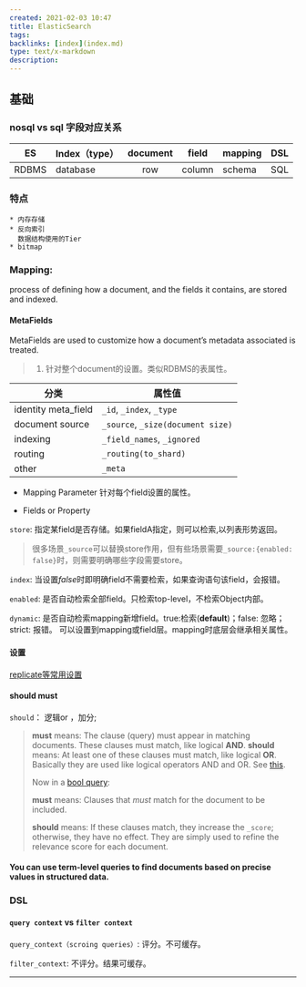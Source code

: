 ```yaml
---
created: 2021-02-03 10:47
title: ElasticSearch
tags:
backlinks: [index](index.md)
type: text/x-markdown
description: 
---
```

## 基础
### nosql vs sql 字段对应关系
| ES    | Index（type） | document | field  | mapping | DSL |
|:-----:|---------------|:--------:|--------|---------|-----|
| RDBMS | database      | row      | column | schema  | SQL |

### 特点
	* 内存存储
	* 反向索引  
      数据结构使用的Tier
	* bitmap
### Mapping: 

 process of defining how a document, and the fields it contains, are stored and indexed.

#### MetaFields

MetaFields are used to customize how a document’s metadata associated is treated.

> 1. 针对整个document的设置。类似RDBMS的表属性。

| 分类                | 属性值                        |
| ------------------- | ----------------------------- |
| identity meta_field | `_id`, `_index`, `_type`            |
| document source     | `_source`, `_size(document size)` |
| indexing            | `_field_names`, `_ignored`        |
| routing             | `_routing(to_shard)`            |
| other               | `_meta`                         |

* Mapping Parameter
针对每个field设置的属性。

* Fields or Property

`store`: 指定某field是否存储。如果fieldA指定，则可以检索,以列表形势返回。

> 很多场景`_source`可以替换store作用，但有些场景需要`_source:{enabled: false}`时，则需要明确哪些字段需要store。

`index`: 当设置*false*时即明确field不需要检索，如果查询语句该field，会报错。

`enabled`: 是否自动检索全部field。只检索top-level，不检索Object内部。

`dynamic`: 是否自动检索mapping新增field。true:检索(**default**)；false: 忽略；strict: 报错。 可以设置到mapping或field层。mapping时底层会继承相关属性。

#### 设置

[replicate等常用设置](file:///Users/yao/Dropbox/articles/tech/ElasticIndexSettingSummary.pdf)



#### should must
`should`： 逻辑or ，加分;

> **must** means: The clause (query) must appear in matching documents. These clauses must match, like logical **AND**.
> **should** means: At least one of these clauses must match, like logical **OR**.
> Basically they are used like logical operators AND and OR. See [this](http://www.elasticsearch.org/guide/en/elasticsearch/guide/current/_most_important_queries_and_filters.html#_bool_filter).
>
> Now in a [bool query](https://www.elastic.co/guide/en/elasticsearch/reference/current/query-dsl-bool-query.html):
>
> **must** means: Clauses that *must* match for the document to be included.
>
> **should** means: If these clauses match, they increase the `_score`; otherwise, they have no effect. They are simply used to refine the relevance score for each document.

#### You can use **term-level queries** to find documents based on precise values in structured data.



### DSL

#### `query context` vs `filter context`

`query_context（scroing queries）`: 评分。不可缓存。

`filter_context`: 不评分。结果可缓存。

___

[^基本概念]: [10个基本概念](file:///Users/yao/Dropbox/articles/tech/10 Elasticsearch Concepts You Need to Learn _ Logz.io __ Reader View.pdf)

[^ metafield]: [meta fields 5大类常用属性](file:///Users/yao/Dropbox/articles/tech/meta_fields.pdf)

